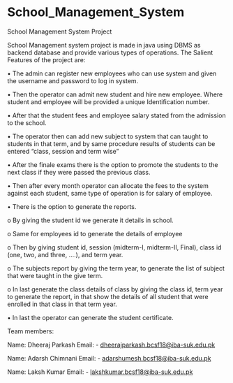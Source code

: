 # School_Management_System
School Management System Project

School Management system project is made in java using DBMS as backend database and provide various types of operations.
The Salient Features of the project are:

•	The admin can register new employees who can use system and given the username and password to log in system.

•	Then the operator can admit new student and hire new employee. Where student and employee will be provided a unique Identification number.

•	After that the student fees and employee salary stated from the admission to the school.

•	The operator then can add new subject to system that can taught to students in that term, and by same procedure results of students can be entered “class, session and 
term wise” 

•	After the finale exams there is the option to promote the students to the next class if they were passed the previous class. 

•	Then after every month operator can allocate the fees to the system against each student, same type of operation is for salary of employee.

•	There is the option to generate the reports.

  o	By giving the student id we generate it details in school.  

  o	Same for employees id to generate the details of employee

  o	Then by giving student id, session (midterm-I, midterm-II, Final), class id (one, two, and three, ….), and term year.

  o	The subjects report by giving the term year, to generate the list of subject that were taught in the give term.

  o	In last generate the class details of class by giving the class id, term year to generate the report, in that show the details of all student that were enrolled     in that class in that term year.

•	In last the operator can generate the student certificate.



Team members:

Name:	Dheeraj Parkash 		                   Email: - dheerajparkash.bcsf18@iba-suk.edu.pk

Name: Adarsh Chimnani                     	 Email: - adarshumesh.bcsf18@iba-suk.edu.pk

Name: Laksh Kumar  			                     Email: - lakshkumar.bcsf18@iba-suk.edu.pk  
